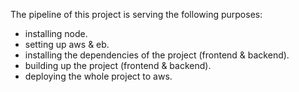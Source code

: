 The pipeline of this project is serving the following purposes:

-   installing node.
-   setting up aws & eb.
-   installing the dependencies of the project (frontend & backend).
-   building up the project (frontend & backend).
-   deploying the whole project to aws.
